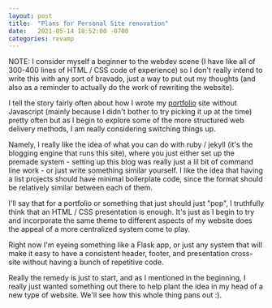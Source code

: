 ```yaml
---
layout: post
title:  "Plans for Personal Site renovation"
date:   2021-05-14 18:52:00 -0700
categories: revamp
---
```

NOTE: I consider myself a beginner to the webdev scene (I have like all of 300-400
lines of HTML / CSS code of experience) so I don't really intend to write this
with any sort of bravado, just a way to put out my thoughts (and also as
a reminder to actually do the work of rewriting the website).

I tell the story fairly often about how I wrote my [portfolio](https://arefmalek.github.io/portfolio/) site without
Javascript (mainly because I didn't bother to try picking it up at the time)
pretty often but as I begin to explore some of the more structured web delivery
methods, I am really considering switching things up. 

Namely, I really like the idea of what you can do with ruby / jekyll (it's the
blogging engine that runs this site), where you just either set up the
premade system - setting up this blog was really just a lil bit of command line work - 
or just write something similar yourself. I like the idea that having a list
projects should have minimal boilerplate code, since the format should be
relatively similar between each of them. 

I'll say that for a portfolio or something that just should just "pop",
I truthfully think that an HTML / CSS presentation is enough. It's just as
I begin to try and incorporate the same theme to different aspects of my
website does the appeal of a more centralized system come to play.

Right now I'm eyeing something like a Flask app, or just any system that will
make it easy to have a consistent header, footer, and presentation cross-site
without having a bunch of repetitive code.

Really the remedy is just to start, and as I mentioned in the beginning,
I really just wanted something out there to help plant the idea in my head of
a new type of website. We'll see how this whole thing pans out :). 
